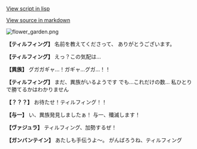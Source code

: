 [View script in lisp](../scripts/100002.txt)

[View source in markdown](100002.md)

![flower_garden.png](../images/backgrounds/flower_garden.png)

**【ティルフィング】**
名前を教えてくださって、
ありがとうございます。

**【ティルフィング】**
えっ？この気配は…

**【異族】**
グガガギャ…！ガギャ…グガ…！！

**【ティルフィング】**
まだ、異族がいるようです
でも…これだけの数…
私ひとりで勝てるかはわかりません

**【？？？】**
お待たせ！ティルフィング！！

**【与一】**
い、異族発見しましたぁ！
与一、殲滅します！

**【ヴァジュラ】**
ティルフィング、加勢するぜ！

**【ガンバンテイン】**
あたしも手伝うよ〜。
がんばろうね、ティルフィング